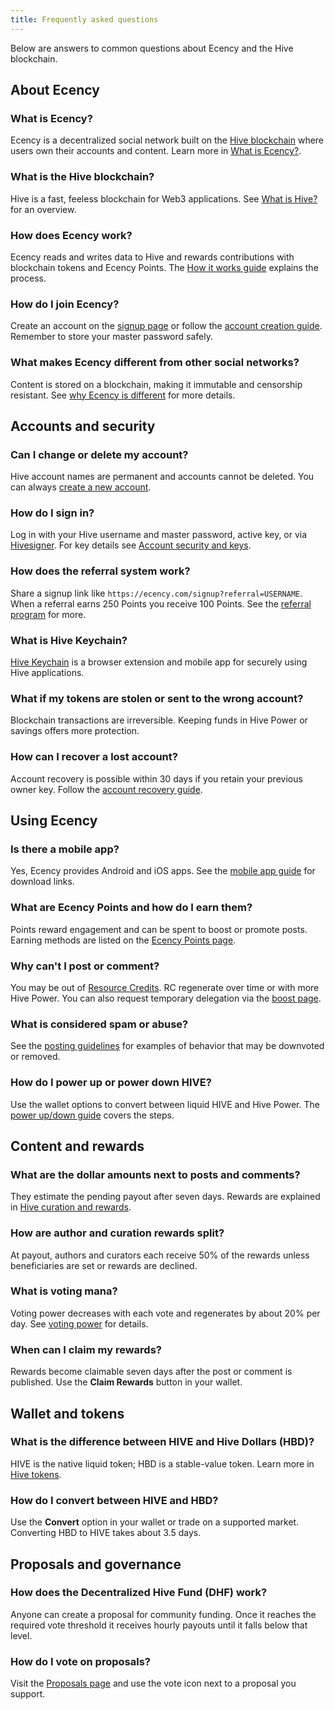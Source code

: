 ```yaml
---
title: Frequently asked questions
---
```


Below are answers to common questions about Ecency and the Hive blockchain.

## About Ecency

### What is Ecency?

Ecency is a decentralized social network built on the [Hive blockchain](https://hive.io) where users own their accounts and content. Learn more in [What is Ecency?](/get-started/what-is-ecency/).

### What is the Hive blockchain?

Hive is a fast, feeless blockchain for Web3 applications. See [What is Hive?](/hive/what-is-hive/) for an overview.

### How does Ecency work?

Ecency reads and writes data to Hive and rewards contributions with blockchain tokens and Ecency Points. The [How it works guide](/get-started/how-it-works/) explains the process.

### How do I join Ecency?

Create an account on the [signup page](https://ecency.com/signup?referral=ecency) or follow the [account creation guide](/guides/create-account/). Remember to store your master password safely.

### What makes Ecency different from other social networks?

Content is stored on a blockchain, making it immutable and censorship resistant. See [why Ecency is different](/get-started/difference/) for more details.

## Accounts and security

### Can I change or delete my account?

Hive account names are permanent and accounts cannot be deleted. You can always [create a new account](/guides/create-account/).

### How do I sign in?

Log in with your Hive username and master password, active key, or via [Hivesigner](https://hivesigner.com). For key details see [Account security and keys](/common/keys/).

### How does the referral system work?

Share a signup link like `https://ecency.com/signup?referral=USERNAME`. When a referral earns 250 Points you receive 100 Points. See the [referral program](/get-started/referral/) for more.

### What is Hive Keychain?

[Hive Keychain](https://hive-keychain.com) is a browser extension and mobile app for securely using Hive applications.

### What if my tokens are stolen or sent to the wrong account?

Blockchain transactions are irreversible. Keeping funds in Hive Power or savings offers more protection.

### How can I recover a lost account?

Account recovery is possible within 30 days if you retain your previous owner key. Follow the [account recovery guide](/guides/recovery/).

## Using Ecency

### Is there a mobile app?

Yes, Ecency provides Android and iOS apps. See the [mobile app guide](/guides/use-mobile-app/) for download links.

### What are Ecency Points and how do I earn them?

Points reward engagement and can be spent to boost or promote posts. Earning methods are listed on the [Ecency Points page](/ecency/ecency-points/).

### Why can't I post or comment?

You may be out of [Resource Credits](/common/resource-credits/what-is-it/). RC regenerate over time or with more Hive Power. You can also request temporary delegation via the [boost page](https://ecency.com/purchase?type=boost).

### What is considered spam or abuse?

See the [posting guidelines](/common/posting/#what-is-considered-spam-or-abuse) for examples of behavior that may be downvoted or removed.

### How do I power up or power down HIVE?

Use the wallet options to convert between liquid HIVE and Hive Power. The [power up/down guide](/guides/power-up-down/) covers the steps.

## Content and rewards

### What are the dollar amounts next to posts and comments?

They estimate the pending payout after seven days. Rewards are explained in [Hive curation and rewards](/hive/curation-and-rewards/).

### How are author and curation rewards split?

At payout, authors and curators each receive 50% of the rewards unless beneficiaries are set or rewards are declined.

### What is voting mana?

Voting power decreases with each vote and regenerates by about 20% per day. See [voting power](/common/resource-credits/voting-power/) for details.

### When can I claim my rewards?

Rewards become claimable seven days after the post or comment is published. Use the **Claim Rewards** button in your wallet.

## Wallet and tokens

### What is the difference between HIVE and Hive Dollars (HBD)?

HIVE is the native liquid token; HBD is a stable-value token. Learn more in [Hive tokens](/common/hive-tokens/).

### How do I convert between HIVE and HBD?

Use the **Convert** option in your wallet or trade on a supported market. Converting HBD to HIVE takes about 3.5 days.

## Proposals and governance

### How does the Decentralized Hive Fund (DHF) work?

Anyone can create a proposal for community funding. Once it reaches the required vote threshold it receives hourly payouts until it falls below that level.

### How do I vote on proposals?

Visit the [Proposals page](https://ecency.com/proposals) and use the vote icon next to a proposal you support.

